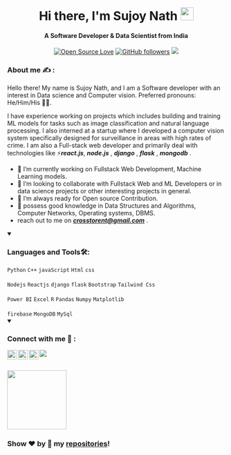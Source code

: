 <h1 align="center"> 
Hi there, I'm Sujoy Nath <img width="30" src="https://camo.githubusercontent.com/e8e7b06ecf583bc040eb60e44eb5b8e0ecc5421320a92929ce21522dbc34c891/68747470733a2f2f6d656469612e67697068792e636f6d2f6d656469612f6876524a434c467a6361737252346961377a2f67697068792e676966">
</h1>

<h4 align="center">A Software Developer & Data Scientist from India</h4>

<div align="center">
  
[![Open Source Love](https://badges.frapsoft.com/os/v2/open-source.svg?v=103)](https://github.com/c0mrd)
[![GitHub followers](https://img.shields.io/github/followers/c0mrd.svg?style=social&label=Follow&maxAge=2592000)](https://github.com/c0mrd?tab=followers)
[![](https://img.shields.io/badge/-🌈%20Website-FFF)](https://sujoynath.me)

</div>

### About me ✍️ :

Hello there! My name is Sujoy Nath, and I am a Software developer with an interest in Data science and Computer vision. Preferred pronouns: He/Him/His 👦🏻.

I have experience working on projects which includes building and training ML models for tasks such as image classification and natural language processing. I also interned at a startup where I developed a computer vision system specifically designed for surveillance in areas with high rates of crime.
I am also a Full-stack web developer and primarily deal with technologies like ⚡***react.js***, ***node.js*** , ***django*** , ***flask*** , ***mongodb*** .

- 🔭 I’m currently working on Fullstack Web Development, Machine Learning models.
- 👯 I’m looking to collaborate with Fullstack Web and ML Developers or in data science projects or other interesting projects in general.
- 🤔 I’m always ready for Open source Contribution.
- 💬 possess good knowledge in Data Structures and Algorithms, Computer Networks, Operating systems, DBMS.
- reach out to me on ***crosstorent@gmail.com*** .

<details open>
<summary>
  <h3> Languages and Tools🛠: </h3>
</summary>
<code>Python</code>
<code>C++</code>
<code>javaScript</code>
<code>Html</code>
<code>css</code>
  <br/> </br>
<code>Nodejs</code>
<code>Reactjs</code>
<code>django</code>
<code>flask</code>
<code>Bootstrap</code>
<code>Tailwind Css</code>
  </br> </br>
<code>Power BI</code>
<code>Excel</code>
<code>R</code>
<code>Pandas</code>
<code>Numpy</code>
<code>Matplotlib</code>
  </br> </br>
<code>firebase</code>
<code>MongoDB</code>
<code>MySql</code>

</details>

<details open>
  <summary>
    <h3> Connect with me 🤝 :</h3>
  </summary>
  
  <a href="https://github.com/c0mrd">
  <img align="left" alt="Dans's Github" width="22px" src="https://upload.wikimedia.org/wikipedia/commons/thumb/a/ae/Github-desktop-logo-symbol.svg/1024px-Github-desktop-logo-symbol.svg.png" />
</a>

<a href="https://www.linkedin.com/in/sujoy-nath-c0mrd/">
  <img align="left" alt="Dans's Linkdein" width="22px" src="https://cdn3.iconfinder.com/data/icons/inficons/512/linkedin.png" />
</a>
  
<a href="https://leetcode.com/C0mRD/">
  <img align="left" alt="leetcode" width="22px" src="https://tse2.mm.bing.net/th?id=OIP.5sfi252DgFWnuwUNHhwlXwAAAA&pid=Api&P=0" />
</a>

[![](https://img.shields.io/badge/-🌈%20Website-FFF)](https://sujoynath.me)
<br/> </br>

</details>

<a href="https://sujoynath.me">
  <img height="137px" src="https://github-readme-stats.vercel.app/api/top-langs/?username=c0mrd&hide=html&hide_title=true&hide_border=true&layout=compact&langs_count=6&text_color=000&icon_color=fff&bg_color=0,52fa5a,4dfcff,c64dff&theme=graywhite" />
</a>


### Show ❤️ by 🌟 my [repositories](https://github.com/c0mrd?tab=repositories)!
